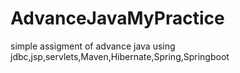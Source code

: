 # AdvanceJavaMyPractice
simple assigment of advance java using jdbc,jsp,servlets,Maven,Hibernate,Spring,Springboot
